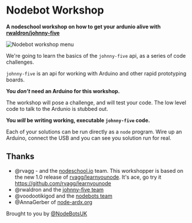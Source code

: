 Nodebot Workshop
================

**A nodeschool workshop on how to get your ardunio alive with [rwaldron/johnny-five](https://github.com/rwaldron/johnny-five)**

![Nodebot workshop menu](https://raw.githubusercontent.com/tableflip/nodebot-workshop/master/screenshot.png)

We're going to learn the basics of the `johnny-five` api, as a series of code challenges.

`johnny-five` is an api for working with Arduino and other rapid prototyping boards.

**You _don't_ need an Arduino for this workshop.**

The workshop will pose a challenge, and will test your code.
The low level code to talk to the Ardunio is stubbed out.

**You _will_ be writing working, executable `johnny-five` code.**

Each of your solutions can be run directly as a `node` program.
Wire up an Arduino, connect the USB and you can see you solution run for real.


## Thanks

- @rvagg - and the [nodeschool.io](http://nodeschool.io/) team. This workshopper is based on the new 1.0 release of [rvagg/learnyounode](https://github.com/rvagg/learnyounode). It's ace, go try it https://github.com/rvagg/learnyounode
- @rwaldron and the [johnny-five team](https://github.com/rwaldron/johnny-five/graphs/contributors)
- @voodootikigod and the [nodebots team](http://nodebots.io/core.html)
- @AnnaGerber of [node-ardx.org](http://node-ardx.org/)

Brought to you by [@NodeBotsUK](https://twitter.com/NodeBotsUK)
